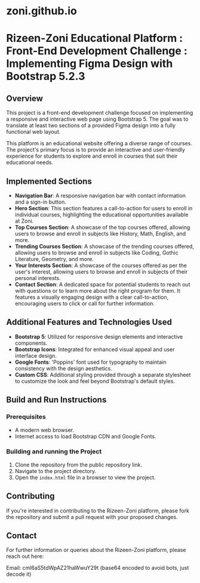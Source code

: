# zoni.github.io

# Rizeen-Zoni Educational Platform : Front-End Development Challenge : Implementing Figma Design with Bootstrap 5.2.3

## Overview
This project is a front-end development challenge focused on implementing a responsive and interactive web page using Bootstrap 5. The goal was to translate at least two sections of a provided Figma design into a fully functional web layout.

This platform is an educational website offering a diverse range of courses. The project's primary focus is to provide an interactive and user-friendly experience for students to explore and enroll in courses that suit their educational needs.

## Implemented Sections
- **Navigation Bar**: A responsive navigation bar with contact information and a sign-in button.
- **Hero Section**: This section features a call-to-action for users to enroll in individual courses, highlighting the educational opportunities available at Zoni.
- **Top Courses Section**: A showcase of the top courses offered, allowing users to browse and enroll in subjects like History, Math, English, and more.
- **Trending Courses Section**: A showcase of the trending courses offered, allowing users to browse and enroll in subjects like Coding, Gothic Literature, Geometry, and more.
- **Your Interests Section**: A showcase of the courses offered as per the user's interest, allowing users to browse and enroll in subjects of their personal interests.
- **Contact Section**: A dedicated space for potential students to reach out with questions or to learn more about the right program for them. It features a visually engaging design with a clear call-to-action, encouraging users to click or call for further information.

## Additional Features and Technologies Used
- **Bootstrap 5**: Utilized for responsive design elements and interactive components.
- **Bootstrap Icons**: Integrated for enhanced visual appeal and user interface design.
- **Google Fonts**: 'Poppins' font used for typography to maintain consistency with the design aesthetics.
- **Custom CSS**: Additional styling provided through a separate stylesheet to customize the look and feel beyond Bootstrap's default styles.

## Build and Run Instructions
### Prerequisites
- A modern web browser.
- Internet access to load Bootstrap CDN and Google Fonts.

### Building and running the Project
1. Clone the repository from the public repository link.
2. Navigate to the project directory.
1. Open the `index.html` file in a browser to view the project.

## Contributing
If you're interested in contributing to the Rizeen-Zoni platform, please fork the repository and submit a pull request with your proposed changes.

## Contact
For further information or queries about the Rizeen-Zoni platform, please reach out here:

Email: cml6aS5tdWpAZ21haWwuY29t (base64 encoded to avoid bots, just decode it)

